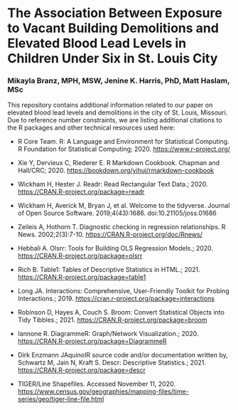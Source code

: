 # The Association Between Exposure to Vacant Building Demolitions and Elevated Blood Lead Levels in Children Under Six in St. Louis City

### Mikayla Branz, MPH, MSW, Jenine K. Harris, PhD, Matt Haslam, MSc

This repository contains additional information related to our paper on elevated blood lead levels and demolitions in the city of St. Louis, Missouri. Due to reference number constraints, we are listing additional citations to the R packages and other technical resources used here: 

* R Core Team. R: A Language and Environment for Statistical Computing. R Foundation for Statistical Computing; 2020. https://www.r-project.org/

* Xie Y, Dervieux C, Riederer E. R Markdown Cookbook. Chapman and Hall/CRC; 2020. https://bookdown.org/yihui/rmarkdown-cookbook

* Wickham H, Hester J. Readr: Read Rectangular Text Data.; 2020. https://CRAN.R-project.org/package=readr

* Wickham H, Averick M, Bryan J, et al. Welcome to the tidyverse. Journal of Open Source Software. 2019;4(43):1686. doi:10.21105/joss.01686

* Zeileis A, Hothorn T. Diagnostic checking in regression relationships. R News. 2002;2(3):7-10. https://CRAN.R-project.org/doc/Rnews/

* Hebbali A. Olsrr: Tools for Building OLS Regression Models.; 2020. https://CRAN.R-project.org/package=olsrr

* Rich B. Table1: Tables of Descriptive Statistics in HTML.; 2021. https://CRAN.R-project.org/package=table1

* Long JA. Interactions: Comprehensive, User-Friendly Toolkit for Probing Interactions.; 2019. https://cran.r-project.org/package=interactions

* Robinson D, Hayes A, Couch S. Broom: Convert Statistical Objects into Tidy Tibbles.; 2021. https://CRAN.R-project.org/package=broom

* Iannone R. DiagrammeR: Graph/Network Visualization.; 2020. https://CRAN.R-project.org/package=DiagrammeR

* Dirk Enzmann JAquinoIR source code and/or documentation written by, Schwartz M, Jain N, Kraft S. Descr: Descriptive Statistics.; 2021. https://CRAN.R-project.org/package=descr

* TIGER/Line Shapefiles. Accessed November 11, 2020. https://www.census.gov/geographies/mapping-files/time-series/geo/tiger-line-file.html
